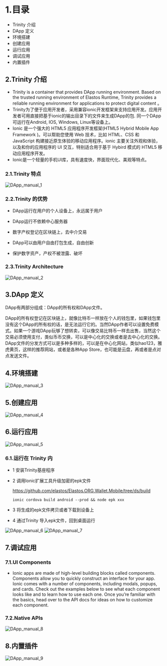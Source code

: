 # 1.目录

* Trinity 介绍
* DApp 定义
* 环境搭建
* 创建应用
* 运行应用
* 调试应用
* 内置插件

## 2.Trinity 介绍

* Trinity is a container that provides DApp running environment. Based on the trusted running environment of Elastos Runtime, Trinity provides a reliable running environment for applications to protect digital content 。
* Trinity为了便于应用开发者，采用兼容ionic开发框架来支持应用开发。应用开发者可用直接把基于ionic的输出目录下的文件来生成DApp的包. 同一个DApp可运行在Android, IOS, Windows, Linux等设备上。
* Ionic 是一个强大的 HTML5 应用程序开发框架(HTML5 Hybrid Mobile App Framework )。可以帮助您使用 Web 技术，比如 HTML、CSS 和 JavaScript 构建接近原生体验的移动应用程序。ionic 主要关注外观和体验，以及和你的应用程序的 UI 交互，特别适合用于基于 Hybird 模式的 HTML5 移动应用程序开发。
* Ionic是一个轻量的手机UI库，具有速度快，界面现代化、美观等特点。

### 2.1.Trinity 特点

![DApp_manual_1](images/DApp_manual_1.png)

### 2.2.Trinity 的优势

* DApp运行在用户的个人设备上，永远属于用户

* DApp运行不依赖中心服务器

* 数字产权登记在区块链上，去中介交易

* DApp可以由用户自由打包生成，自由创新

* 保护数字资产，产权不被泄露、破坏

### 2.3.Trinity Architecture

![DApp_manual_2](images/DApp_manual_2.png)

## 3.DApp 定义

DApp有两部分组成：DApp的所有权和DApp文件。

DApp的所有权登记在区块链上，就像比特币一样放在个人的钱包里，如果钱包里没有这个DApp的所有权的话，是无法运行它的。当然DApp作者可以设置免费模式。如果一个游戏DApp玩够了想转卖，可以像交易比特币一样去出售，当然这个交易必须使用支付，类似币币交换，可以是中心化的交换或者是去中心化的交换。DApp文件的分发方式可以是多种多样的，可以是在中心化网站，类似hao123，雅虎黄页，这样的推荐网站，或者是各种App Store，也可能是云盘，再或者是点对点发送文件。

## 4.环境搭建

![DApp_manual_3](images/DApp_manual_3.png)

## 5.创建应用

![DApp_manual_4](images/DApp_manual_4.png)

## 6.运行应用

![DApp_manual_5](images/DApp_manual_5.png)

### 6.1.运行在 Trinity 内

* 1 安装Trinity基座程序
* 2 调用Ionic扩展工具升级加密的epk文件

    https://github.com/elastos/Elastos.ORG.Wallet.Mobile/tree/ds/build

    ```
    ionic cordova build android --prod && node epk xxx
    ```

* 3 将生成的epk文件拷贝或者下载到设备上
* 4 通过Trinity 导入epk文件，回到桌面运行

![DApp_manual_6](images/DApp_manual_6.png) ![DApp_manual_7](images/DApp_manual_7.png)


## 7.调试应用

### 7.1.UI Components

* Ionic apps are made of high-level building blocks called components. Components allow you to quickly construct an interface for your app. Ionic comes with a number of components, including modals, popups, and cards. Check out the examples below to see what each component looks like and to learn how to use each one. Once you’re familiar with the basics, head over to the API docs for ideas on how to customize each component.

### 7.2.Native APIs

![DApp_manual_8](images/DApp_manual_8.png)

## 8.内置插件

![DApp_manual_9](images/DApp_manual_9.png)